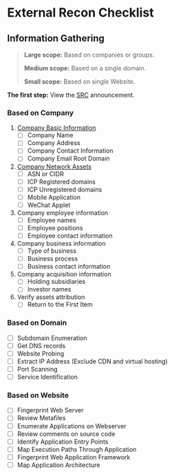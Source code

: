 # External Recon Checklist

## Information Gathering

> **Large scope:** Based on companies or groups.
>
> **Medium scope:** Based on a single domain.
>
> **Small scope:** Based on single Website.

**The first step:** View the [SRC](src-navigation.md) announcement.

### Based on Company

1. [Company Basic Information](../external-recon/based-on-company.md#basic-information)
   * [ ] Company Name
   * [ ] Company Address
   * [ ] Company Contact Information
   * [ ] Company Email Root Domain
2. [Company Network Assets](../external-recon/based-on-company.md#network-assets)
   * [ ] ASN or CIDR
   * [ ] ICP Registered domains
   * [ ] ICP Unregistered domains
   * [ ] Mobile Application
   * [ ] WeChat Applet
3. Company employee information
   * [ ] Employee names
   * [ ] Employee positions
   * [ ] Employee contact information
4. Company business information
   * [ ] Type of business
   * [ ] Business process
   * [ ] Business contact information
5. Company acquisition information
   * [ ] Holding subsidiaries
   * [ ] Investor names
6. Verify assets attribution
   * [ ] Return to the First Item

### Based on Domain

* [ ] Subdomain Enumeration
* [ ] Get DNS records
* [ ] Website Probing
* [ ] Extract IP Address (Exclude CDN and virtual hosting)
* [ ] Port Scanning
* [ ] Service Identification

### Based on Website

* [ ] Fingerprint Web Server
* [ ] Review Metafiles
* [ ] Enumerate Applications on Webserver
* [ ] Review comments on source code
* [ ] Identify Application Entry Points
* [ ] Map Execution Paths Through Application
* [ ] Fingerprint Web Application Framework
* [ ] Map Application Architecture
